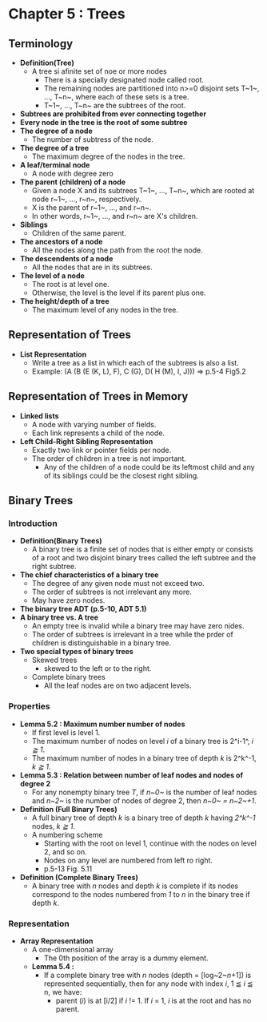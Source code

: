 # Chapter 5 : Trees
## Terminology
- **Definition(Tree)**
    - A tree si afinite set of noe or more nodes 
        - There is a specially designated node called root.
        - The remaining nodes are partitioned into n>=0 disjoint sets T~1~, ..., T~n~, 
        where each of these sets is a tree.
        - T~1~, ..., T~n~ are the subtrees of the root.
- **Subtrees are prohibited from ever connecting together**
- **Every node in the tree is the root of some subtree**
- **The degree of a node**
    - The number of subtress of the node.
- **The degree of a tree**
    - The maximum degree of the nodes in the tree.
- **A leaf/terminal node**
    - A node with degree zero
- **The parent (children) of a node**
    - Given a node X and its subtrees T~1~, ..., T~n~, 
      which are rooted at node r~1~, ..., r~n~, respectively.
    - X is the parent of r~1~, ..., and r~n~.
    - In other words, r~1~, ..., and r~n~ are X's children.
- **Siblings**
    - Children of the same parent.
- **The ancestors of a node**
    - All the nodes along the path from the root the node.
- **The descendents of a node**
    - All the nodes that are in its subtrees.
- **The level of a node**
    - The root is at level one.
    - Otherwise, the level is the level if its parent plus one.
- **The height/depth of a tree**
    - The maximum level of any nodes in the tree.
## Representation of Trees
- **List Representation**
    - Write a tree as a list in which each of the subtrees is also a list.
    - Example: (A (B (E (K, L), F), C (G), D( H (M), I, J))) => p.5-4 Fig5.2
## Representation of Trees in Memory
- **Linked lists**
    - A node with varying number of fields.
    - Each link represents a child of the node.
- **Left Child-Right Sibling Representation**
    - Exactly two link or pointer fields per node.
    - The order of children in a tree is not important.
        - Any of the children of a node could be its leftmost child
          and any of its siblings could be the closest right sibling.
## Binary Trees
### Introduction
- **Definition(Binary Trees)**
    - A binary tree is a finite set of nodes that is either empty or consists of 
      a root and two disjoint binary trees called the left subtree and the right subtree.
- **The chief characteristics of a binary tree**
    - The degree of any given node must not exceed two.
    - The order of subtrees is not irrelevant any more.
    - May have zero nodes.
- **The binary tree ADT (p.5-10, ADT 5.1)**
- **A binary tree vs. A tree**
    - An empty tree is invalid while a binary tree may have zero nides.
    - The order of subtrees is irrelevant in a tree while the prder of children 
      is distinguishable in a binary tree.
- **Two special types of binary trees**
    - Skewed trees
        - skewed to the left or to the right.
    - Complete binary trees
        - All the leaf nodes are on two adjacent levels.
### Properties
- **Lemma 5.2 : Maximum number number of nodes**
    - If first level is level 1.
    - The maximum number of nodes on level *i* of a binary tree is 2^i-1^, *i ≧ 1*.
    - The maximum number of nodes in a binary tree of depth *k* is 2^k^-1, *k ≧ 1*.
- **Lemma 5.3 : Relation between number of leaf nodes and nodes of degree 2**
    - For any nonempty binary tree *T*, if *n~0~* is the number of leaf nodes and 
      *n~2~* is the number of nodes of degree 2, then *n~0~ = n~2~+1*.
- **Definition (Full Binary Trees)**
    - A full binary tree of depth *k* is a binary tree of depth *k* having *2^k^-1* nodes, *k ≧ 1*.
    - A numbering scheme
        - Starting with the root on level 1, continue with the nodes on level 2, and so on.
        - Nodes on any level are numbered from left ro right.
        - p.5-13 Fig. 5.11
- **Definition (Complete Binary Trees)**
    - A binary tree with *n* nodes and depth *k* is complete if its nodes correspond to 
      the nodes numbered from *1* to *n* in the binary tree if depth *k*.
### Representation
- **Array Representation**
    - A one-dimensional array
        - The 0th position of the array is a dummy element.
    - **Lemma 5.4 :**
        - If a complete binary tree with *n* nodes (depth = [log~2~*n*+1]) is represented     sequentially, then for any node with index *i*, 1 ≦ *i* ≦ n, we have:
            - parent (*i*) is at [i/2] if *i* != 1. If *i* = 1, *i* is at the root and has    no parent.